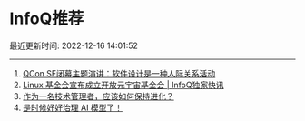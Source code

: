 # InfoQ推荐

最近更新时间: 2022-12-16 14:01:52

--- 
1. [QCon SF闭幕主题演讲：软件设计是一种人际关系活动](https://www.infoq.cn/article/8wkHjRq3qLOwv8DVNYsj) 
2. [Linux 基金会宣布成立开放元宇宙基金会 | InfoQ独家快讯](https://www.infoq.cn/article/yEC0rDdf4y5VCyTW9bmF) 
3. [作为一名技术管理者，应该如何保持进化？](https://www.infoq.cn/article/AEhJGG2czX92mCHtduZG) 
4. [是时候好好治理 AI 模型了！](https://www.infoq.cn/article/EX3yxThI7wgoRJgAAobj) 
